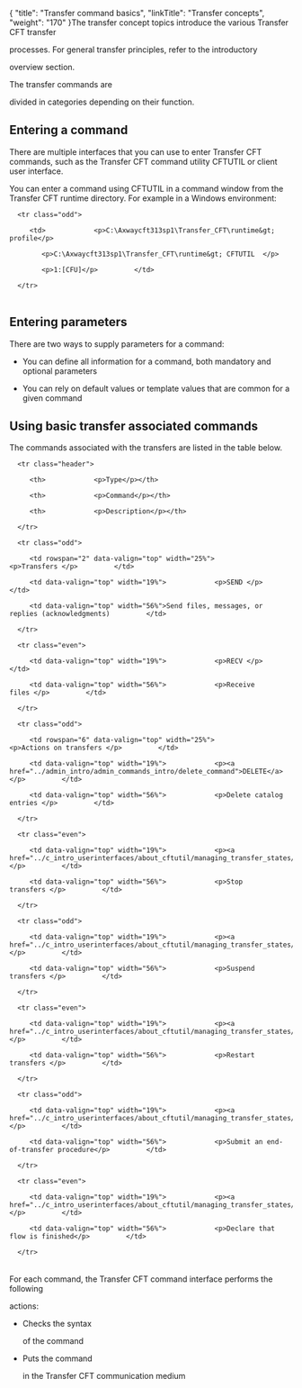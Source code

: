 {
    "title": "Transfer command basics",
    "linkTitle": "Transfer concepts",
    "weight": "170"
}The transfer concept topics introduce the various Transfer CFT transfer
processes. For general transfer principles, refer to the introductory
overview section.

The transfer commands are
divided in categories depending on their function.

## Entering a command

There are multiple interfaces that you can use to enter Transfer CFT commands, such as the Transfer CFT command utility CFTUTIL or client user interface.

You can enter a command using CFTUTIL in a command window from the Transfer CFT runtime directory. For example in a Windows environment:

<table data-cellspacing="0">
   <tbody>
      <tr class="odd">
         <td>            <p>C:\Axwaycft313sp1\Transfer_CFT\runtime&gt; profile</p>
            <p>C:\Axwaycft313sp1\Transfer_CFT\runtime&gt; CFTUTIL  </p>
            <p>1:[CFU]</p>         </td>
      </tr>
   </tbody>
</table>

## Entering parameters

There are two ways to supply parameters for a command:

-   You can define all information for a command, both mandatory and optional parameters

<!-- -->

-   You can rely on default values or template values that are common for a given command

## <span id="Transfer_associated_commands"></span>Using basic transfer associated commands

The commands associated with the transfers are listed in the table below.

<table data-cellspacing="0">
   <thead>
      <tr class="header">
         <th>            <p>Type</p></th>
         <th>            <p>Command</p></th>
         <th>            <p>Description</p></th>
      </tr>
   </thead>
   <tbody>
      <tr class="odd">
         <td rowspan="2" data-valign="top" width="25%">            <p>Transfers </p>         </td>
         <td data-valign="top" width="19%">            <p>SEND </p>         </td>
         <td data-valign="top" width="56%">Send files, messages, or replies (acknowledgments)         </td>
      </tr>
      <tr class="even">
         <td data-valign="top" width="19%">            <p>RECV </p>         </td>
         <td data-valign="top" width="56%">            <p>Receive files </p>         </td>
      </tr>
      <tr class="odd">
         <td rowspan="6" data-valign="top" width="25%">            <p>Actions on transfers </p>         </td>
         <td data-valign="top" width="19%">            <p><a href="../admin_intro/admin_commands_intro/delete_command">DELETE</a></p>         </td>
         <td data-valign="top" width="56%">            <p>Delete catalog entries </p>         </td>
      </tr>
      <tr class="even">
         <td data-valign="top" width="19%">            <p><a href="../c_intro_userinterfaces/about_cftutil/managing_transfer_states/halt_command">HALT</a></p>         </td>
         <td data-valign="top" width="56%">            <p>Stop transfers </p>         </td>
      </tr>
      <tr class="odd">
         <td data-valign="top" width="19%">            <p><a href="../c_intro_userinterfaces/about_cftutil/managing_transfer_states/keep_command">KEEP</a></p>         </td>
         <td data-valign="top" width="56%">            <p>Suspend transfers </p>         </td>
      </tr>
      <tr class="even">
         <td data-valign="top" width="19%">            <p><a href="../c_intro_userinterfaces/about_cftutil/managing_transfer_states/start_command">START</a></p>         </td>
         <td data-valign="top" width="56%">            <p>Restart transfers </p>         </td>
      </tr>
      <tr class="odd">
         <td data-valign="top" width="19%">            <p><a href="../c_intro_userinterfaces/about_cftutil/managing_transfer_states/submit_command">SUBMIT</a></p>         </td>
         <td data-valign="top" width="56%">            <p>Submit an end-of-transfer procedure</p>         </td>
      </tr>
      <tr class="even">
         <td data-valign="top" width="19%">            <p><a href="../c_intro_userinterfaces/about_cftutil/managing_transfer_states/end_command">END</a></p>         </td>
         <td data-valign="top" width="56%">            <p>Declare that flow is finished</p>         </td>
      </tr>
   </tbody>
</table>

For each command, the Transfer CFT command interface performs the following
actions:

-   Checks the syntax
    of the command
-   Puts the command
    in the Transfer CFT communication medium
